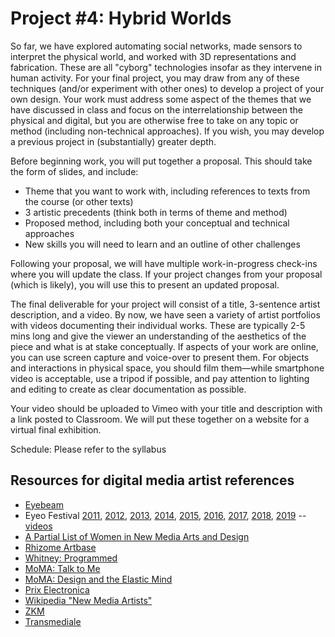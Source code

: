 # Project #4: Hybrid Worlds

So far, we have explored automating social networks, made sensors to interpret the physical world, and worked with 3D representations and fabrication. These are all "cyborg" technologies insofar as they intervene in human activity. For your final project, you may draw from any of these techniques (and/or experiment with other ones) to develop a project of your own design. Your work must address some aspect of the themes that we have discussed in class and focus on the interrelationship between the physical and digital, but you are otherwise free to take on any topic or method (including non-technical approaches). If you wish, you may develop a previous project in (substantially) greater depth.

Before beginning work, you will put together a proposal. This should take the form of slides, and include:
- Theme that you want to work with, including references to texts from the course (or other texts)
- 3 artistic precedents (think both in terms of theme and method)
- Proposed method, including both your conceptual and technical approaches
- New skills you will need to learn and an outline of other challenges

Following your proposal, we will have multiple work-in-progress check-ins where you will update the class. If your project changes from your proposal (which is likely), you will use this to present an updated proposal.

The final deliverable for your project will consist of a title, 3-sentence artist description, and a video. By now, we have seen a variety of artist portfolios with videos documenting their individual works. These are typically 2-5 mins long and give the viewer an understanding of the aesthetics of the piece and what is at stake conceptually. If aspects of your work are online, you can use screen capture and voice-over to present them. For objects and interactions in physical space, you should film them—while smartphone video is acceptable, use a tripod if possible, and pay attention to lighting and editing to create as clear documentation as possible.

Your video should be uploaded to Vimeo with your title and description with a link posted to Classroom. We will put these together on a website for a virtual final exhibition.

Schedule:
Please refer to the syllabus


## Resources for digital media artist references
- [Eyebeam](https://www.eyebeam.org/artists/)
- Eyeo Festival [2011](http://eyeofestival.com/2011), [2012](http://eyeofestival.com/2012), [2013](http://eyeofestival.com/2013), [2014](http://eyeofestival.com/2014), [2015](http://eyeofestival.com/2015), [2016](http://eyeofestival.com/2016), [2017](http://eyeofestival.com/2017), [2018](http://eyeofestival.com/2018), [2019](http://eyeofestival.com/2019) -- [videos](https://vimeo.com/eyeofestival/channels/moderated)
- [A Partial List of Women in New Media Arts and Design](http://cmuems.com/2015c/deliverables/deliverables-10/lists-of-women-media-artists/)
- [Rhizome Artbase](https://rhizome.org/art/artbase/)
- [Whitney: Programmed](https://whitney.org/exhibitions/programmed#exhibition-artworks)
- [MoMA: Talk to Me](https://www.moma.org/interactives/exhibitions/2011/talktome/objects/)
- [MoMA: Design and the Elastic Mind](https://www.moma.org/artists?exhibition_id=58)
- [Prix Electronica](http://archive.aec.at/prix/)
- [Wikipedia "New Media Artists"](https://en.wikipedia.org/wiki/List_of_new_media_artists)
- [ZKM](https://zkm.de/en/collection-archives/archives/project-archive)
- [Transmediale](https://transmediale.de/archive/explore?f[0]=type:artwork)
